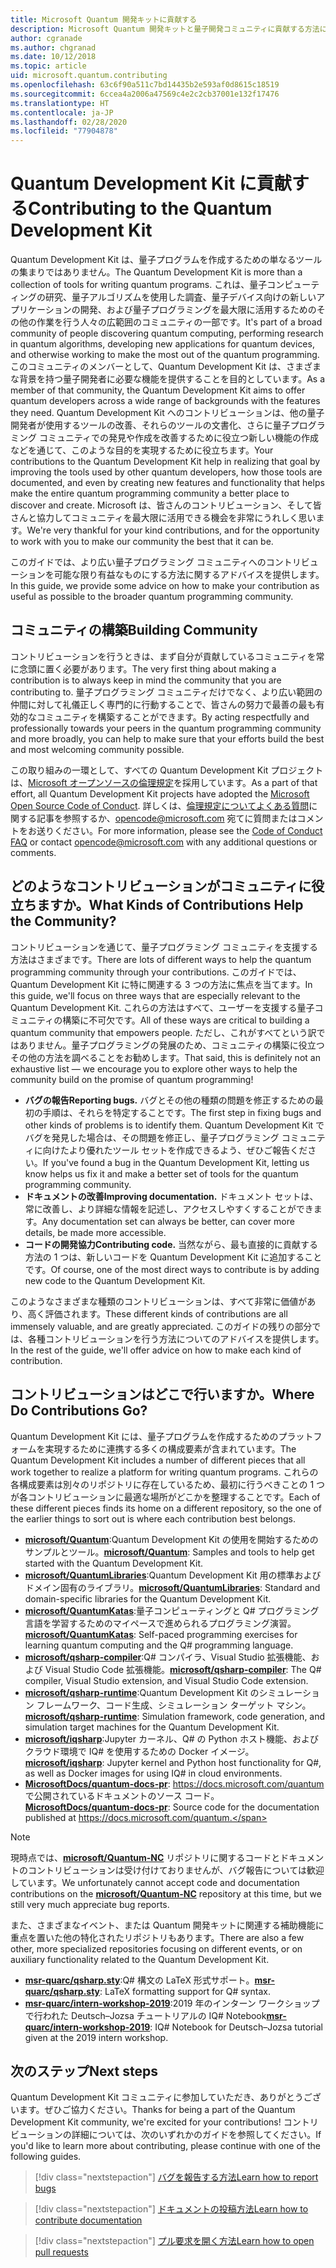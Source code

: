 ```yaml
---
title: Microsoft Quantum 開発キットに貢献する
description: Microsoft Quantum 開発キットと量子開発コミュニティに貢献する方法について説明します。
author: cgranade
ms.author: chgranad
ms.date: 10/12/2018
ms.topic: article
uid: microsoft.quantum.contributing
ms.openlocfilehash: 63c6f90a511c7bd14435b2e593af0d8615c18519
ms.sourcegitcommit: 6ccea4a2006a47569c4e2c2cb37001e132f17476
ms.translationtype: HT
ms.contentlocale: ja-JP
ms.lasthandoff: 02/28/2020
ms.locfileid: "77904878"
---
```

# <a name="contributing-to-the-quantum-development-kit"></a><span data-ttu-id="b4b17-103">Quantum Development Kit に貢献する</span><span class="sxs-lookup"><span data-stu-id="b4b17-103">Contributing to the Quantum Development Kit</span></span> #

<span data-ttu-id="b4b17-104">Quantum Development Kit は、量子プログラムを作成するための単なるツールの集まりではありません。</span><span class="sxs-lookup"><span data-stu-id="b4b17-104">The Quantum Development Kit is more than a collection of tools for writing quantum programs.</span></span>
<span data-ttu-id="b4b17-105">これは、量子コンピューティングの研究、量子アルゴリズムを使用した調査、量子デバイス向けの新しいアプリケーションの開発、および量子プログラミングを最大限に活用するためのその他の作業を行う人々の広範囲のコミュニティの一部です。</span><span class="sxs-lookup"><span data-stu-id="b4b17-105">It's part of a broad community of people discovering quantum computing, performing research in quantum algorithms, developing new applications for quantum devices, and otherwise working to make the most out of the quantum programming.</span></span>
<span data-ttu-id="b4b17-106">このコミュニティのメンバーとして、Quantum Development Kit は、さまざまな背景を持つ量子開発者に必要な機能を提供することを目的としています。</span><span class="sxs-lookup"><span data-stu-id="b4b17-106">As a member of that community, the Quantum Development Kit aims to offer quantum developers across a wide range of backgrounds with the features they need.</span></span>
<span data-ttu-id="b4b17-107">Quantum Development Kit へのコントリビューションは、他の量子開発者が使用するツールの改善、それらのツールの文書化、さらに量子プログラミング コミュニティでの発見や作成を改善するために役立つ新しい機能の作成などを通じて、このような目的を実現するために役立ちます。</span><span class="sxs-lookup"><span data-stu-id="b4b17-107">Your contributions to the Quantum Development Kit help in realizing that goal by improving the tools used by other quantum developers, how those tools are documented, and even by creating new features and functionality that helps make the entire quantum programming community a better place to discover and create.</span></span>
<span data-ttu-id="b4b17-108">Microsoft は、皆さんのコントリビューション、そして皆さんと協力してコミュニティを最大限に活用できる機会を非常にうれしく思います。</span><span class="sxs-lookup"><span data-stu-id="b4b17-108">We're very thankful for your kind contributions, and for the opportunity to work with you to make our community the best that it can be.</span></span>

<span data-ttu-id="b4b17-109">このガイドでは、より広い量子プログラミング コミュニティへのコントリビューションを可能な限り有益なものにする方法に関するアドバイスを提供します。</span><span class="sxs-lookup"><span data-stu-id="b4b17-109">In this guide, we provide some advice on how to make your contribution as useful as possible to the broader quantum programming community.</span></span>

## <a name="building-community"></a><span data-ttu-id="b4b17-110">コミュニティの構築</span><span class="sxs-lookup"><span data-stu-id="b4b17-110">Building Community</span></span> ##

<span data-ttu-id="b4b17-111">コントリビューションを行うときは、まず自分が貢献しているコミュニティを常に念頭に置く必要があります。</span><span class="sxs-lookup"><span data-stu-id="b4b17-111">The very first thing about making a contribution is to always keep in mind the community that you are contributing to.</span></span>
<span data-ttu-id="b4b17-112">量子プログラミング コミュニティだけでなく、より広い範囲の仲間に対して礼儀正しく専門的に行動することで、皆さんの努力で最善の最も有効的なコミュニティを構築することができます。</span><span class="sxs-lookup"><span data-stu-id="b4b17-112">By acting respectfully and professionally towards your peers in the quantum programming community and more broadly, you can help to make sure that your efforts build the best and most welcoming community possible.</span></span>

<span data-ttu-id="b4b17-113">この取り組みの一環として、すべての Quantum Development Kit プロジェクトは、[Microsoft オープンソースの倫理規定](https://opensource.microsoft.com/codeofconduct/)を採用しています。</span><span class="sxs-lookup"><span data-stu-id="b4b17-113">As a part of that effort, all Quantum Development Kit projects have adopted the [Microsoft Open Source Code of Conduct](https://opensource.microsoft.com/codeofconduct/).</span></span>
<span data-ttu-id="b4b17-114">詳しくは、[倫理規定についてよくある質問](https://opensource.microsoft.com/codeofconduct/faq/)に関する記事を参照するか、[opencode@microsoft.com](mailto:opencode@microsoft.com) 宛てに質問またはコメントをお送りください。</span><span class="sxs-lookup"><span data-stu-id="b4b17-114">For more information, please see the [Code of Conduct FAQ](https://opensource.microsoft.com/codeofconduct/faq/) or contact [opencode@microsoft.com](mailto:opencode@microsoft.com) with any additional questions or comments.</span></span>

## <a name="what-kinds-of-contributions-help-the-community"></a><span data-ttu-id="b4b17-115">どのようなコントリビューションがコミュニティに役立ちますか。</span><span class="sxs-lookup"><span data-stu-id="b4b17-115">What Kinds of Contributions Help the Community?</span></span> ##

<span data-ttu-id="b4b17-116">コントリビューションを通じて、量子プログラミング コミュニティを支援する方法はさまざまです。</span><span class="sxs-lookup"><span data-stu-id="b4b17-116">There are lots of different ways to help the quantum programming community through your contributions.</span></span>
<span data-ttu-id="b4b17-117">このガイドでは、Quantum Development Kit に特に関連する 3 つの方法に焦点を当てます。</span><span class="sxs-lookup"><span data-stu-id="b4b17-117">In this guide, we'll focus on three ways that are especially relevant to the Quantum Development Kit.</span></span>
<span data-ttu-id="b4b17-118">これらの方法はすべて、ユーザーを支援する量子コミュニティの構築に不可欠です。</span><span class="sxs-lookup"><span data-stu-id="b4b17-118">All of these ways are critical to building a quantum community that empowers people.</span></span>
<span data-ttu-id="b4b17-119">ただし、これがすべてという訳ではありません。量子プログラミングの発展のため、コミュニティの構築に役立つその他の方法を調べることをお勧めします。</span><span class="sxs-lookup"><span data-stu-id="b4b17-119">That said, this is definitely not an exhaustive list — we encourage you to explore other ways to help the community build on the promise of quantum programming!</span></span>

- <span data-ttu-id="b4b17-120">**バグの報告**</span><span class="sxs-lookup"><span data-stu-id="b4b17-120">**Reporting bugs.**</span></span> <span data-ttu-id="b4b17-121">バグとその他の種類の問題を修正するための最初の手順は、それらを特定することです。</span><span class="sxs-lookup"><span data-stu-id="b4b17-121">The first step in fixing bugs and other kinds of problems is to identify them.</span></span> <span data-ttu-id="b4b17-122">Quantum Development Kit でバグを発見した場合は、その問題を修正し、量子プログラミング コミュニティに向けたより優れたツール セットを作成できるよう、ぜひご報告ください。</span><span class="sxs-lookup"><span data-stu-id="b4b17-122">If you've found a bug in the Quantum Development Kit, letting us know helps us fix it and make a better set of tools for the quantum programming community.</span></span>
- <span data-ttu-id="b4b17-123">**ドキュメントの改善**</span><span class="sxs-lookup"><span data-stu-id="b4b17-123">**Improving documentation.**</span></span> <span data-ttu-id="b4b17-124">ドキュメント セットは、常に改善し、より詳細な情報を記述し、アクセスしやすくすることができます。</span><span class="sxs-lookup"><span data-stu-id="b4b17-124">Any documentation set can always be better, can cover more details, be made more accessible.</span></span>
- <span data-ttu-id="b4b17-125">**コードの開発協力**</span><span class="sxs-lookup"><span data-stu-id="b4b17-125">**Contributing code.**</span></span> <span data-ttu-id="b4b17-126">当然ながら、最も直接的に貢献する方法の 1 つは、新しいコードを Quantum Development Kit に追加することです。</span><span class="sxs-lookup"><span data-stu-id="b4b17-126">Of course, one of the most direct ways to contribute is by adding new code to the Quantum Development Kit.</span></span>

<span data-ttu-id="b4b17-127">このようなさまざまな種類のコントリビューションは、すべて非常に価値があり、高く評価されます。</span><span class="sxs-lookup"><span data-stu-id="b4b17-127">These different kinds of contributions are all immensely valuable, and are greatly appreciated.</span></span>
<span data-ttu-id="b4b17-128">このガイドの残りの部分では、各種コントリビューションを行う方法についてのアドバイスを提供します。</span><span class="sxs-lookup"><span data-stu-id="b4b17-128">In the rest of the guide, we'll offer advice on how to make each kind of contribution.</span></span>

## <a name="where-do-contributions-go"></a><span data-ttu-id="b4b17-129">コントリビューションはどこで行いますか。</span><span class="sxs-lookup"><span data-stu-id="b4b17-129">Where Do Contributions Go?</span></span> ##

<span data-ttu-id="b4b17-130">Quantum Development Kit には、量子プログラムを作成するためのプラットフォームを実現するために連携する多くの構成要素が含まれています。</span><span class="sxs-lookup"><span data-stu-id="b4b17-130">The Quantum Development Kit includes a number of different pieces that all work together to realize a platform for writing quantum programs.</span></span>
<span data-ttu-id="b4b17-131">これらの各構成要素は別々のリポジトリに存在しているため、最初に行うべきことの 1 つが各コントリビューションに最適な場所がどこかを整理することです。</span><span class="sxs-lookup"><span data-stu-id="b4b17-131">Each of these different pieces finds its home on a different repository, so the one of the earlier things to sort out is where each contribution best belongs.</span></span>

- <span data-ttu-id="b4b17-132">[**microsoft/Quantum**](https://github.com/Microsoft/Quantum):Quantum Development Kit の使用を開始するためのサンプルとツール。</span><span class="sxs-lookup"><span data-stu-id="b4b17-132">[**microsoft/Quantum**](https://github.com/Microsoft/Quantum): Samples and tools to help get started with the Quantum Development Kit.</span></span>
- <span data-ttu-id="b4b17-133">[**microsoft/QuantumLibraries**](https://github.com/Microsoft/QuantumLibraries):Quantum Development Kit 用の標準およびドメイン固有のライブラリ。</span><span class="sxs-lookup"><span data-stu-id="b4b17-133">[**microsoft/QuantumLibraries**](https://github.com/Microsoft/QuantumLibraries): Standard and domain-specific libraries for the Quantum Development Kit.</span></span>
- <span data-ttu-id="b4b17-134">[**microsoft/QuantumKatas**](https://github.com/Microsoft/QuantumKatas):量子コンピューティングと Q# プログラミング言語を学習するためのマイペースで進められるプログラミング演習。</span><span class="sxs-lookup"><span data-stu-id="b4b17-134">[**microsoft/QuantumKatas**](https://github.com/Microsoft/QuantumKatas): Self-paced programming exercises for learning quantum computing and the Q# programming language.</span></span>
- <span data-ttu-id="b4b17-135">[**microsoft/qsharp-compiler**](https://github.com/microsoft/qsharp-compiler):Q# コンパイラ、Visual Studio 拡張機能、および Visual Studio Code 拡張機能。</span><span class="sxs-lookup"><span data-stu-id="b4b17-135">[**microsoft/qsharp-compiler**](https://github.com/microsoft/qsharp-compiler): The Q# compiler, Visual Studio extension, and Visual Studio Code extension.</span></span>
- <span data-ttu-id="b4b17-136">[**microsoft/qsharp-runtime**](https://github.com/microsoft/qsharp-runtime):Quantum Development Kit のシミュレーション フレームワーク、コード生成、シミュレーション ターゲット マシン。</span><span class="sxs-lookup"><span data-stu-id="b4b17-136">[**microsoft/qsharp-runtime**](https://github.com/microsoft/qsharp-runtime): Simulation framework, code generation, and simulation target machines for the Quantum Development Kit.</span></span>
- <span data-ttu-id="b4b17-137">[**microsoft/iqsharp**](https://github.com/microsoft/iqsharp):Jupyter カーネル、Q# の Python ホスト機能、およびクラウド環境で IQ# を使用するための Docker イメージ。</span><span class="sxs-lookup"><span data-stu-id="b4b17-137">[**microsoft/iqsharp**](https://github.com/microsoft/iqsharp): Jupyter kernel and Python host functionality for Q#, as well as Docker images for using IQ# in cloud environments.</span></span>
- <span data-ttu-id="b4b17-138">[**MicrosoftDocs/quantum-docs-pr**](https://github.com/MicrosoftDocs/quantum-docs-pr): https://docs.microsoft.com/quantum で公開されているドキュメントのソース コード。</span><span class="sxs-lookup"><span data-stu-id="b4b17-138">[**MicrosoftDocs/quantum-docs-pr**](https://github.com/MicrosoftDocs/quantum-docs-pr): Source code for the documentation published at https://docs.microsoft.com/quantum.</span></span>

> [!NOTE]
> <span data-ttu-id="b4b17-139">現時点では、[**microsoft/Quantum-NC**](https://github.com/microsoft/Quantum-NC) リポジトリに関するコードとドキュメントのコントリビューションは受け付けておりませんが、バグ報告については歓迎しています。</span><span class="sxs-lookup"><span data-stu-id="b4b17-139">We unfortunately cannot accept code and documentation contributions on the [**microsoft/Quantum-NC**](https://github.com/microsoft/Quantum-NC) repository at this time, but we still very much appreciate bug reports.</span></span>

<span data-ttu-id="b4b17-140">また、さまざまなイベント、または Quantum 開発キットに関連する補助機能に重点を置いた他の特化されたリポジトリもあります。</span><span class="sxs-lookup"><span data-stu-id="b4b17-140">There are also a few other, more specialized repositories focusing on different events, or on auxiliary functionality related to the Quantum Development Kit.</span></span>

- <span data-ttu-id="b4b17-141">[**msr-quarc/qsharp.sty**](https://github.com/msr-quarc/qsharp.sty):Q# 構文の LaTeX 形式サポート。</span><span class="sxs-lookup"><span data-stu-id="b4b17-141">[**msr-quarc/qsharp.sty**](https://github.com/msr-quarc/qsharp.sty): LaTeX formatting support for Q# syntax.</span></span>
- <span data-ttu-id="b4b17-142">[**msr-quarc/intern-workshop-2019**](https://github.com/msr-quarc/intern-workshop-2019):2019 年のインターン ワークショップで行われた Deutsch–Jozsa チュートリアルの IQ# Notebook</span><span class="sxs-lookup"><span data-stu-id="b4b17-142">[**msr-quarc/intern-workshop-2019**](https://github.com/msr-quarc/intern-workshop-2019): IQ# Notebook for Deutsch–Jozsa tutorial given at the 2019 intern workshop.</span></span>

## <a name="next-steps"></a><span data-ttu-id="b4b17-143">次のステップ</span><span class="sxs-lookup"><span data-stu-id="b4b17-143">Next steps</span></span> ##

<span data-ttu-id="b4b17-144">Quantum Development Kit コミュニティに参加していただき、ありがとうございます。ぜひご協力ください。</span><span class="sxs-lookup"><span data-stu-id="b4b17-144">Thanks for being a part of the Quantum Development Kit community, we're excited for your contributions!</span></span>
<span data-ttu-id="b4b17-145">コントリビューションの詳細については、次のいずれかのガイドを参照してください。</span><span class="sxs-lookup"><span data-stu-id="b4b17-145">If you'd like to learn more about contributing, please continue with one of the following guides.</span></span>

> [!div class="nextstepaction"]
> [<span data-ttu-id="b4b17-146">バグを報告する方法</span><span class="sxs-lookup"><span data-stu-id="b4b17-146">Learn how to report bugs</span></span>](xref:microsoft.quantum.contributing.reporting)

> [!div class="nextstepaction"]
> [<span data-ttu-id="b4b17-147">ドキュメントの投稿方法</span><span class="sxs-lookup"><span data-stu-id="b4b17-147">Learn how to contribute documentation</span></span>](xref:microsoft.quantum.contributing.docs)

> [!div class="nextstepaction"]
> [<span data-ttu-id="b4b17-148">プル要求を開く方法</span><span class="sxs-lookup"><span data-stu-id="b4b17-148">Learn how to open pull requests</span></span>](xref:microsoft.quantum.contributing.pulls)
